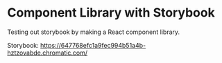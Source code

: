 # Component Library with Storybook

Testing out storybook by making a React component library.

Storybook: https://647768efc1a9fec994b51a4b-hztzovabde.chromatic.com/
